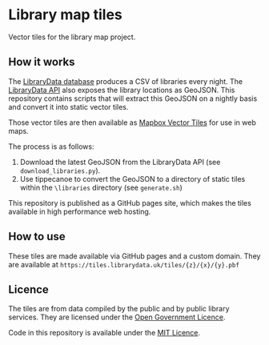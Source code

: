 # Library map tiles

Vector tiles for the library map project.

## How it works

The [LibraryData database](https://github.com/LibrariesHacked/librarydata-db) produces a CSV of libraries every night. The [LibraryData API](https://github.com/LibrariesHacked/api-librarydata) also exposes the library locations as GeoJSON. This repository contains scripts that will extract this GeoJSON on a nightly basis and convert it into static vector tiles.

Those vector tiles are then available as [Mapbox Vector Tiles](https://github.com/mapbox/vector-tile-spec) for use in web maps.

The process is as follows:

1. Download the latest GeoJSON from the LibraryData API (see `download_libraries.py`).
2. Use tippecanoe to convert the GeoJSON to a directory of static tiles within the `\libraries` directory (see `generate.sh`)

This repository is published as a GitHub pages site, which makes the tiles available in high performance web hosting. 

## How to use

These tiles are made available via GitHub pages and a custom domain. They are available at `https://tiles.librarydata.uk/tiles/{z}/{x}/{y}.pbf`

## Licence

The tiles are from data compiled by the public and by public library services. They are licensed under the [Open Government Licence](http://www.nationalarchives.gov.uk/doc/open-government-licence/version/3/).

Code in this repository is available under the [MIT Licence](LICENSE).
